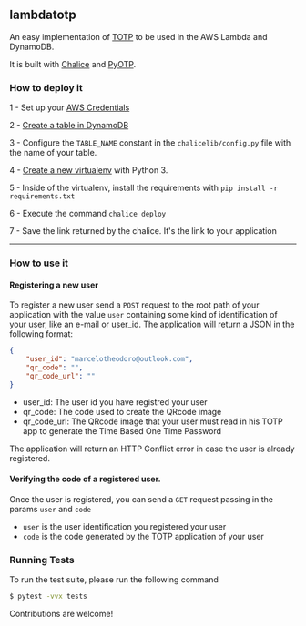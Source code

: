 ## lambdatotp

An easy implementation of [TOTP](https://en.wikipedia.org/wiki/Time-based_One-time_Password_algorithm) to be used in the AWS Lambda and DynamoDB.

It is built with [Chalice](https://github.com/aws/chalice) and [PyOTP](https://github.com/pyotp/pyotp).

### How to deploy it

1 - Set up your [AWS Credentials](https://docs.aws.amazon.com/cli/latest/userguide/cli-chap-getting-started.html)

2 - [Create a table in DynamoDB](https://docs.aws.amazon.com/amazondynamodb/latest/developerguide/SampleData.CreateTables.html)

3 - Configure the `TABLE_NAME` constant in the `chalicelib/config.py` file with the name of your table.

4 - [Create a new virtualenv](https://docs.python-guide.org/dev/virtualenvs/) with Python 3.

5 - Inside of the virtualenv, install the requirements with `pip install -r requirements.txt`

6 - Execute the command `chalice deploy`

7 - Save the link returned by the chalice. It's the link to your application

---


### How to use it

#### Registering a new user

To register a new user send a `POST` request to the root path of your application with the value `user` containing some kind of identification of your user, like an e-mail or user_id. The application will return a JSON in the following format:

```json
{
    "user_id": "marcelotheodoro@outlook.com",
    "qr_code": "",
    "qr_code_url": ""
}
```
 - user_id: The user id you have registred your user
 - qr_code: The code used to create the QRcode image
 - qr_code_url: The QRcode image that your user must read in his TOTP app to generate the Time Based One Time Password



The application will return an HTTP Conflict error in case the user is already registered.

#### Verifying the code of a registered user.

Once the user is registered, you can send a `GET` request passing in the params  `user` and `code`
 - `user` is the user identification you registered your user
 - `code` is the code generated by the TOTP application of your user


### Running Tests

To run the test suite, please run the following command

```sh
$ pytest -vvx tests
```

Contributions are welcome!
